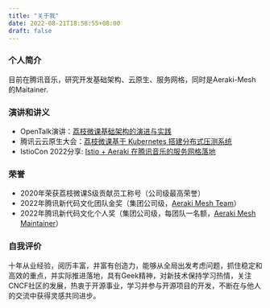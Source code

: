 ```yaml
---
title: "关于我"
date: 2022-08-21T18:58:55+08:00
draft: false
---
```


### 个人简介

目前在腾讯音乐，研究开发基础架构、云原生、服务网格，同时是Aeraki-Mesh的Maitainer.

### 演讲和讲义

- OpenTalk演讲：[荔枝微课基础架构的演进与实践](https://mp.weixin.qq.com/s/doQAo5hohE35raLQmTe7vQ)
- 腾讯云云原生大会：[荔枝微课基于 Kubernetes 搭建分布式压测系统](https://mp.weixin.qq.com/s/Se0b_Y39XE-RvNUrdZoSXQ)
- IstioCon 2022分享: [Istio + Aeraki 在腾讯音乐的服务网格落地](https://www.aeraki.net/zh/blog/2022/istiocon-tencent-music/)

### 荣誉

- 2020年荣获荔枝微课S级贡献员工称号（公司级最高荣誉）
- 2022年腾讯新代码文化团队金奖（集团公司级，[Aeraki Mesh Team](https://github.com/aeraki-mesh/aeraki)）
- 2022年腾讯新代码文化个人奖（集团公司级，每团队一名额，[Aeraki Mesh Maintainer](https://github.com/aeraki-mesh/aeraki/blob/master/MAINTAINERS.md)）

### 自我评价

十年从业经验，阅历丰富，并富有创造力，能够从全局出发考虑问题，抓住稳定和高效的重点，并实际推进落地，具有Geek精神，对新技术保持学习热情，关注CNCF社区的发展，热衷于开源事业，学习并参与开源项目的开发，不断在与他人的交流中获得灵感共同进步。